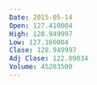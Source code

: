 ```yaml
---
Date: 2015-05-14
Open: 127.410004
High: 128.949997
Low: 127.160004
Close: 128.949997
Adj Close: 122.09034
Volume: 45203500
---
```

